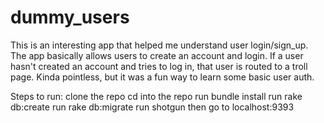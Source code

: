 dummy_users
===========

This is an interesting app that helped me understand user login/sign_up. 
The app basically allows users to create an account and login. 
If a user hasn't created an account and tries to log in, that user is routed to a troll page. 
Kinda pointless, but it was a fun way to learn some basic user auth. 

Steps to run:
clone the repo
cd into the repo
run bundle install
run rake db:create
run rake db:migrate
run shotgun
then go to localhost:9393
